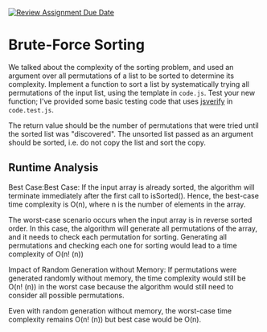 [![Review Assignment Due Date](https://classroom.github.com/assets/deadline-readme-button-24ddc0f5d75046c5622901739e7c5dd533143b0c8e959d652212380cedb1ea36.svg)](https://classroom.github.com/a/7eEMzrNd)
# Brute-Force Sorting

We talked about the complexity of the sorting problem, and used an argument over
all permutations of a list to be sorted to determine its complexity. Implement
a function to sort a list by systematically trying all permutations of the input
list, using the template in `code.js`. Test your new function; I've provided
some basic testing code that uses [jsverify](https://jsverify.github.io/) in
`code.test.js`.

The return value should be the number of permutations that were tried until the
sorted list was "discovered". The unsorted list passed as an argument should be
sorted, i.e. do not copy the list and sort the copy.

## Runtime Analysis

Best Case:Best Case: If the input array is already sorted, the algorithm will terminate immediately after the first call to isSorted(). Hence, the best-case time complexity is O(n), where n is the number of elements in the array.

The worst-case scenario occurs when the input array is in reverse sorted order. In this case, the algorithm will generate all permutations of the array, and it needs to check each permutation for sorting. Generating all permutations and checking each one for sorting would lead to a time complexity of O(n! (n))

Impact of Random Generation without Memory:
If permutations were generated randomly without memory, the time complexity would still be O(n! (n)) in the worst case because the algorithm would still need to consider all possible permutations.

Even with random generation without memory, the worst-case time complexity remains O(n! (n)) but best case would be O(n). 
